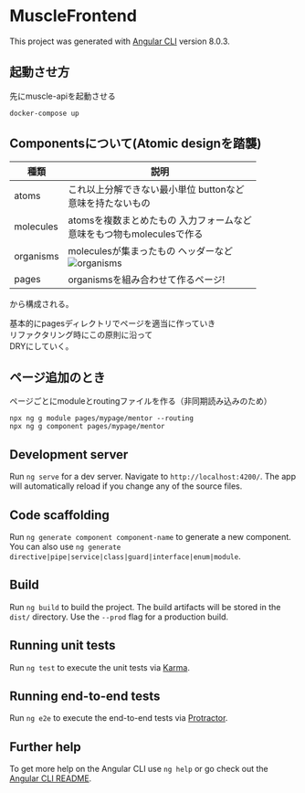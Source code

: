 # MuscleFrontend

This project was generated with [Angular CLI](https://github.com/angular/angular-cli) version 8.0.3.

## 起動させ方
先にmuscle-apiを起動させる
```
docker-compose up
```

## Componentsについて(Atomic designを踏襲)

|種類|説明|
|---|---|
| atoms | これ以上分解できない最小単位 buttonなど<br>意味を持たないもの |
| molecules | atomsを複数まとめたもの 入力フォームなど<br>意味をもつ物もmoleculesで作る |
| organisms | moleculesが集まったもの ヘッダーなど<br> ![organisms](https://blog.kubosho.com/images/using-atomic-design/organisms.png "organisms") |
| pages | organismsを組み合わせて作るページ! |
から構成される。

基本的にpagesディレクトリでページを適当に作っていき  
リファクタリング時にこの原則に沿って  
DRYにしていく。

## ページ追加のとき
ページごとにmoduleとroutingファイルを作る（非同期読み込みのため）
```
npx ng g module pages/mypage/mentor --routing
npx ng g component pages/mypage/mentor
```

## Development server

Run `ng serve` for a dev server. Navigate to `http://localhost:4200/`. The app will automatically reload if you change any of the source files.

## Code scaffolding

Run `ng generate component component-name` to generate a new component. You can also use `ng generate directive|pipe|service|class|guard|interface|enum|module`.

## Build

Run `ng build` to build the project. The build artifacts will be stored in the `dist/` directory. Use the `--prod` flag for a production build.

## Running unit tests

Run `ng test` to execute the unit tests via [Karma](https://karma-runner.github.io).

## Running end-to-end tests

Run `ng e2e` to execute the end-to-end tests via [Protractor](http://www.protractortest.org/).

## Further help

To get more help on the Angular CLI use `ng help` or go check out the [Angular CLI README](https://github.com/angular/angular-cli/blob/master/README.md).
